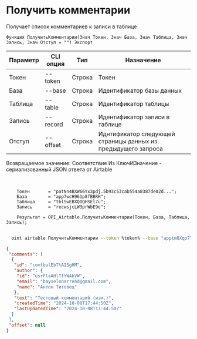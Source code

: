 ﻿---
sidebar_position: 1
---

# Получить комментарии
 Получает список комментариев к записи в таблице



`Функция ПолучитьКомментарии(Знач Токен, Знач База, Знач Таблица, Знач Запись, Знач Отступ = "") Экспорт`

  | Параметр | CLI опция | Тип | Назначение |
  |-|-|-|-|
  | Токен | --token | Строка | Токен |
  | База | --base | Строка | Идентификатор базы данных |
  | Таблица | --table | Строка | Идентификатор таблицы |
  | Запись | --record | Строка | Идентификатор записи в таблице |
  | Отступ | --offset | Строка | Иднтификатор следующей страницы данных из предыдущего запроса |

  
  Возвращаемое значение:   Соответствие Из КлючИЗначение - сериализованный JSON ответа от Airtable

<br/>




```bsl title="Пример кода"
    Токен       = "patNn4BXW66Yx3pdj.5b93c53cab554a8387de02d...";
    База        = "app7wcH961p8fBBRH";
    Таблица     = "tblSwEBXQOQHSEl7u";
    Запись      = "recwsjcLW3prWbE9e";

    Результат = OPI_Airtable.ПолучитьКомментарии(Токен, База, Таблица, Запись);
```



```sh title="Пример команды CLI"
    
  oint airtable ПолучитьКомментарии --token %token% --base "apptm8Xqo7TwMaipQ" --table "tbl9G4jVoTJpxYwSY" --record "recV6DxeLQMBNJrUk" --offset %offset%

```

```json title="Результат"
{
 "comments": [
  {
   "id": "comtbulEbTtAISgHM",
   "author": {
    "id": "usrFlaAHlTfYWAbVW",
    "email": "bayselonarrend@gmail.com",
    "name": "Антон Титовец"
   },
   "text": "Тестовый комментарий (изм.)",
   "createdTime": "2024-10-08T17:44:50Z",
   "lastUpdatedTime": "2024-10-08T17:44:50Z"
  }
 ],
 "offset": null
}
```
